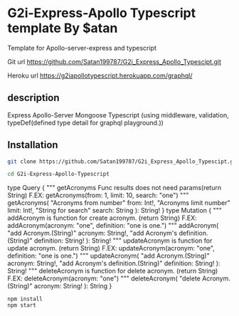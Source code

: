 # G2i-Express-Apollo Typescript template By $atan

Template for Apollo-server-express and typescript

Git url https://github.com/Satan199787/G2i_Express_Apollo_Typescipt.git

Heroku url https://g2iapollotypescript.herokuapp.com/graphql/

## description
Express Apollo-Server Mongoose Typescript (using middleware, validation, typeDef(defined type detail for graphql playground.))

## Installation
```bash
git clone https://github.com/Satan199787/G2i_Express_Apollo_Typescipt.git

cd G2i-Express-Apollo-Typescript
```
type Query {
    """
    getAcronyms Func results does not need params(return String)
    F.EX: getAcronyms(from: 1, limit: 10, search: "one")
    """
    getAcronyms(
      "Acronyms from number"
      from: Int!, 
      "Acronyms limit number"
      limit: Int!, 
      "String for search"
      search: String
    ): String!
}
type Mutation {
  """
  addAcronym is function for create acronym. (return String)
  F.EX: addAcronym(acronym: "one", definition: "one is one.")
  """
  addAcronym(
    "add Acronym.(String)"
    acronym: String!, 
    "add Acronym's definition.(String)"
    definition: String!
  ): String!
  """
  updateAcronym is function for update acronym. (return String)
  F.EX: updateAcronym(acronym: "one", definition: "one is one.")
  """
  updateAcronym(
    "add Acronym.(String)"
    acronym: String!, 
    "add Acronym's definition.(String)"
    definition: String!
  ): String!
  """
  deleteAcronym is function for delete acronym. (return String)
  F.EX: deleteAcronym(acronym: "one")
  """
  deleteAcronym(
    "delete Acronym.(String)"
    acronym: String!
  ): String
}

```node
npm install
npm start
```
